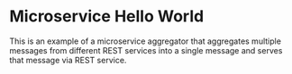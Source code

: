 # Microservice Hello World

This is an example of a microservice aggregator that aggregates multiple messages from different REST services into a single message and serves that message via REST service.
